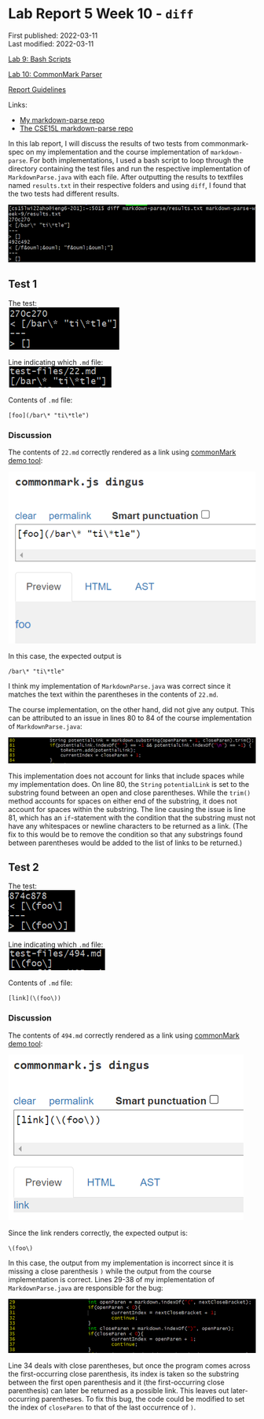 # Lab Report 5 Week 10 - `diff`

First published: 2022-03-11  
Last modified: 2022-03-11

[Lab 9: Bash Scripts](https://ucsd-cse15l-w22.github.io/week/week9/)

[Lab 10: CommonMark Parser](https://ucsd-cse15l-w22.github.io/week/week10/)

[Report Guidelines](https://ucsd-cse15l-w22.github.io/week/week10/#lab-report-5)

Links:
- [My markdown-parse repo](https://github.com/natalieycyoung/markdown-parse)
- [The CSE15L markdown-parse repo](https://github.com/ucsd-cse15l-w22/markdown-parse)

In this lab report, I will discuss the results of two tests from commonmark-spec on my implementation and the course implementation of `markdown-parse`. For both implementations, I used a bash script to loop through the directory containing the test files and run the respective implementation of `MarkdownParse.java` with each file. After outputting the results to textfiles named `results.txt` in their respective folders and using `diff`, I found that the two tests had different results.

![9-diff](Images/9-diff.png)

## Test 1

The test:  
![9-test-1](Images/9-test-1.png)

Line indicating which `.md` file:  
![9-file-1](Images/9-file-1.png)

Contents of `.md` file:  

	[foo](/bar\* "ti\*tle")

### Discussion

The contents of `22.md` correctly rendered as a link using [commonMark demo tool](https://spec.commonmark.org/dingus/):  

![9-commonmark-1](Images/9-commonmark-1.png)

In this case, the expected output is

	/bar\* "ti\*tle"

I think my implementation of `MarkdownParse.java` was correct since it matches the text within the parentheses in the contents of `22.md`.

The course implementation, on the other hand, did not give any output. This can be attributed to an issue in lines 80 to 84 of the course implementation of `MarkdownParse.java`:  

![9-course-bug-1](Images/9-course-bug-1.png)

This implementation does not account for links that include spaces while my implementation does. On line 80, the `String` `potentialLink` is set to the substring found between an open and close parentheses. While the `trim()` method accounts for spaces on either end of the substring, it does not account for spaces within the substring. The line causing the issue is line 81, which has an `if`-statement with the condition that the substring must not have any whitespaces or newline characters to be returned as a link. (The fix to this would be to remove the condition so that any substrings found between parentheses would be added to the list of links to be returned.)

## Test 2

The test:  
![9-test-2](Images/9-test-2.png)

Line indicating which `.md` file:  
![9-file-2](Images/9-file-2.png)

Contents of `.md` file:  

	[link](\(foo\))	

### Discussion

The contents of `494.md` correctly rendered as a link using [commonMark demo tool](https://spec.commonmark.org/dingus/):  

![9-commonmark-2](Images/9-commonmark-2.png)

Since the link renders correctly, the expected output is:  

	\(foo\)

In this case, the output from my implementation is incorrect since it is missing a close parenthesis `)` while the output from the course implementation is correct. Lines 29-38 of my implementation of `MarkdownParse.java` are responsible for the bug:

![9-my-bug-2](Images/9-my-bug-2.png)

Line 34 deals with close parentheses, but once the program comes across the first-occurring close parenthesis, its index is taken so the substring between the first open parenthesis and it (the first-occurring close parenthesis) can later be returned as a possible link. This leaves out later-occurring parentheses. To fix this bug, the code could be modified to set the index of `closeParen` to that of the last occurrence of `)`.
